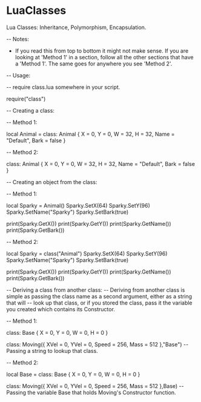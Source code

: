 # LuaClasses
Lua Classes: Inheritance, Polymorphism, Encapsulation.

-- Notes:
  - If you read this from top to bottom it might not make sense. If you are looking at 'Method 1' in a section,
      follow all the other sections that have a 'Method 1'. The same goes for anywhere you see 'Method 2'.

-- Usage:

-- require class.lua somewhere in your script.

require("class")

-- Creating a class:

  -- Method 1:

  local Animal = class: Animal {
    X = 0,
    Y = 0,
    W = 32,
    H = 32,
    Name = "Default",
    Bark = false
  }

  -- Method 2:

  class: Animal {
    X = 0,
    Y = 0,
    W = 32,
    H = 32,
    Name = "Default",
    Bark = false  
  }

-- Creating an object from the class:

  -- Method 1:

  local Sparky = Animal()
  Sparky.SetX(64)
  Sparky.SetY(96)
  Sparky.SetName("Sparky")
  Sparky.SetBark(true)
  
  print(Sparky.GetX())
  print(Sparky.GetY())
  print(Sparky.GetName())
  print(Sparky.GetBark())
  
  -- Method 2:
  
  local Sparky = class("Animal")
  Sparky.SetX(64)
  Sparky.SetY(96)
  Sparky.SetName("Sparky")
  Sparky.SetBark(true)
  
  print(Sparky.GetX())
  print(Sparky.GetY())
  print(Sparky.GetName())
  print(Sparky.GetBark())
  
-- Deriving a class from another class:
  -- Deriving from another class is simple as passing the class name as a second argument, either as a string that will
  -- look up that class, or if you stored the class, pass it the variable you created which contains its Constructor.
  
  -- Method 1:

  class: Base {
    X = 0,
    Y = 0,
    W = 0,
    H = 0
  }

  class: Moving({
    XVel  = 0,
    YVel  = 0,
    Speed = 256,
    Mass  = 512
  },"Base") -- Passing a string to lookup that class.
  
  -- Method 2:

  local Base = class: Base {
    X = 0,
    Y = 0,
    W = 0,
    H = 0
  }

  class: Moving({
    XVel  = 0,
    YVel  = 0,
    Speed = 256,
    Mass  = 512
  },Base)  -- Passing the variable Base that holds Moving's Constructor function.
